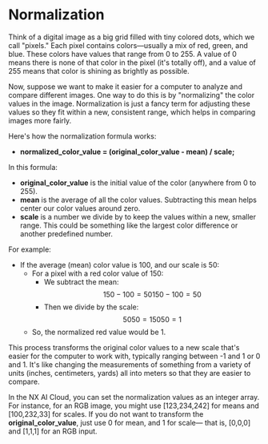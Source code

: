 # Normalization

Think of a digital image as a big grid filled with tiny colored dots, which we call "pixels." Each pixel contains colors—usually a mix of red, green, and blue. These colors have values that range from 0 to 255. A value of 0 means there is none of that color in the pixel (it's totally off), and a value of 255 means that color is shining as brightly as possible.

Now, suppose we want to make it easier for a computer to analyze and compare different images. One way to do this is by "normalizing" the color values in the image. Normalization is just a fancy term for adjusting these values so they fit within a new, consistent range, which helps in comparing images more fairly.

Here's how the normalization formula works:&#x20;

* **normalized\_color\_value = (original\_color\_value - mean) / scale;**

In this formula:

* **original\_color\_value** is the initial value of the color (anywhere from 0 to 255).
* **mean** is the average of all the color values. Subtracting this mean helps center our color values around zero.
* **scale** is a number we divide by to keep the values within a new, smaller range. This could be something like the largest color difference or another predefined number.

For example:

* If the average (mean) color value is 100, and our scale is 50:
  * For a pixel with a red color value of 150:
    * We subtract the mean: $$150−100=50150−100=50$$
    * Then we divide by the scale: $$5050=15050​=1$$
  * So, the normalized red value would be 1.

This process transforms the original color values to a new scale that's easier for the computer to work with, typically ranging between -1 and 1 or 0 and 1. It's like changing the measurements of something from a variety of units (inches, centimeters, yards) all into meters so that they are easier to compare.

In the NX AI Cloud, you can set the normalization values as an integer array. For instance, for an RGB image, you might use \[123,234,242] for means and \[100,232,33] for scales. If you do not want to transform the **original\_color\_value**, just use 0 for mean, and 1 for scale— that is, \[0,0,0] and \[1,1,1] for an RGB input.
